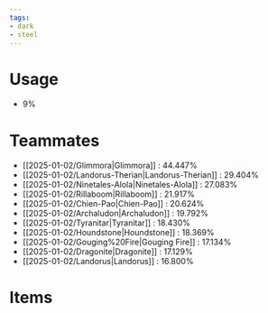 ```yaml
---
tags:
- dark
- steel
---
```

# Usage
- 9%
# Teammates
- [[2025-01-02/Glimmora|Glimmora]] : 44.447%
- [[2025-01-02/Landorus-Therian|Landorus-Therian]] : 29.404%
- [[2025-01-02/Ninetales-Alola|Ninetales-Alola]] : 27.083%
- [[2025-01-02/Rillaboom|Rillaboom]] : 21.917%
- [[2025-01-02/Chien-Pao|Chien-Pao]] : 20.624%
- [[2025-01-02/Archaludon|Archaludon]] : 19.792%
- [[2025-01-02/Tyranitar|Tyranitar]] : 18.430%
- [[2025-01-02/Houndstone|Houndstone]] : 18.369%
- [[2025-01-02/Gouging%20Fire|Gouging Fire]] : 17.134%
- [[2025-01-02/Dragonite|Dragonite]] : 17.129%
- [[2025-01-02/Landorus|Landorus]] : 16.800%
# Items